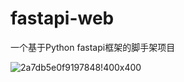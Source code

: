 # fastapi-web
一个基于Python fastapi框架的脚手架项目

![2a7db5e0f9197848!400x400](https://i2.100024.xyz/2022/09/08/si5ji6.webp)
